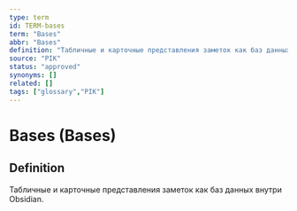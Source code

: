 ```yaml
---
type: term
id: TERM-bases
term: "Bases"
abbr: "Bases"
definition: "Табличные и карточные представления заметок как баз данных внутри Obsidian."
source: "PIK"
status: "approved"
synonyms: []
related: []
tags: ["glossary","PIK"]
---
```


# Bases (Bases)

## Definition
Табличные и карточные представления заметок как баз данных внутри Obsidian.
